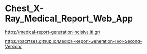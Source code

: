 # Chest_X-Ray_Medical_Report_Web_App

https://medical-report-generation.incisive.iti.gr/

https://bachtses.github.io/Medical-Report-Generation-Tool-Second-Version/ 

